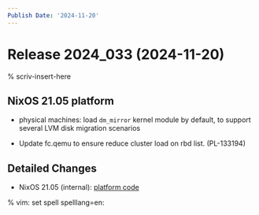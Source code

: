 ```yaml
---
Publish Date: '2024-11-20'
---
```


# Release 2024_033 (2024-11-20)

% scriv-insert-here

## NixOS 21.05 platform

- physical machines: load `dm_mirror` kernel module by default, to support several LVM disk migration scenarios

- Update fc.qemu to ensure reduce cluster load on rbd list. (PL-133194)

## Detailed Changes

- NixOS 21.05 (internal): [platform code](https://github.com/flyingcircusio/fc-nixos/compare/fc/r2024_032/21.05...0b52963cef46e62fbf6397c3aba334ff02fdfb16)

% vim: set spell spelllang=en:
